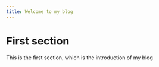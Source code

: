 ```yaml
---
title: Welcome to my blog
---
```


# First section
This is the first section, which is the introduction of my blog
